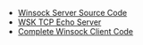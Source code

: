 * [Winsock Server Source Code](https://learn.microsoft.com/en-us/windows/win32/winsock/complete-server-code)
* [WSK TCP Echo Server](https://learn.microsoft.com/en-us/samples/microsoft/windows-driver-samples/wsk-tcp-echo-server/)
* [Complete Winsock Client Code](https://learn.microsoft.com/en-us/windows/win32/winsock/complete-client-code)